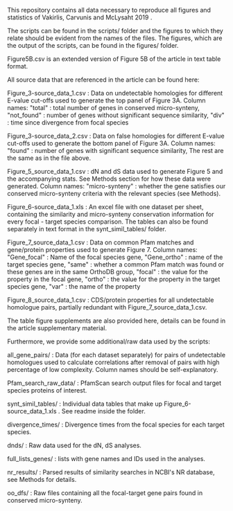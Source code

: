 This repository contains all data necessary to reproduce all figures and statistics of Vakirlis, Carvunis and McLysaht 2019 .

The scripts can be found in the scripts/ folder and the figures to which they relate should be evident from the names of the files.
The figures, which are the output of the scripts, can be found in the figures/ folder. 

Figure5B.csv is an extended version of Figure 5B of the article in text table format.

All source data that are referenced in the article can be found here:

Figure_3-source_data_1.csv : Data on undetectable homologies for different E-value cut-offs used to generate the top panel of Figure 3A.
Column names: "total" : total number of genes in conserved micro-synteny, "not_found" : number of genes without significant sequence similarity, "div" : time since divergence from focal species

Figure_3-source_data_2.csv : Data on false homologies for different E-value cut-offs used to generate the bottom panel of Figure 3A.
Column names: "found" : number of genes with significant sequence similarity, The rest are the same as in the file above. 

Figure_5_source_data_1.csv : dN and dS data used to generate Figure 5 and the accompanying stats. See Methods section for how these data were generated.
Column names: "micro-synteny" : whether the gene satisfies our conserved micro-synteny criteria with the relevant species (see Methods).

Figure_6-source_data_1.xls : An excel file with one dataset per sheet, containing the similarity and micro-synteny conservation information for every focal - target species comparison. The tables can also be found separately in text format in the synt_simil_tables/ folder.

Figure_7_source_data_1.csv : Data on common Pfam matches and gene/protein properties used to generate Figure 7.
Column names: "Gene_focal" : Name of the focal species gene, "Gene_ortho" : name of the target species gene, "same" : whether a common Pfam match was found or these genes are in the same OrthoDB group, "focal" : the value for the property in the focal gene, "ortho" : the value for the property in the target species gene, "var" : the name of the property

Figure_8_source_data_1.csv : CDS/protein properties for all undetectable homologue pairs, partially redundant with Figure_7_source_data_1.csv.  

The table figure supplements are also provided here, details can be found in the article supplementary material.

Furthermore, we provide some additional/raw data used by the scripts:

all_gene_pairs/ : Data (for each dataset separately) for pairs of undetectable homologues used to calculate correlations after removal of pairs with high percentage of low complexity.
Column names should be self-explanatory.

Pfam_search_raw_data/ : PfamScan search output files for focal and target species proteins of interest.

synt_simil_tables/ : Individual data tables that make up Figure_6-source_data_1.xls . See readme inside the folder. 

divergence_times/ : Divergence times from the focal species for each target species.

dnds/ : Raw data used for the dN, dS analyses.

full_lists_genes/ : lists with gene names and IDs used in the analyses.

nr_results/ : Parsed results of similarity searches in NCBI's NR database, see Methods for details.

oo_dfs/ : Raw files containing all the focal-target gene pairs found in conserved micro-synteny.







  
